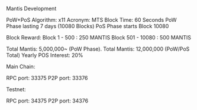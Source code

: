 Mantis Development

PoW+PoS
Algorithm: x11
Acronym: MTS
Block Time: 60 Seconds
PoW Phase lasting 7 days (10080 Blocks)
PoS Phase starts Block 10080

Block Reward:
Block 1 - 500		: 250 MANTIS
Block 501 - 10080	: 500 MANTIS

Total Mantis: 5,000,000~ (PoW Phase).
Total Mantis: 12,000,000 (PoW/PoS Total)
Yearly POS Interest: 20%

Main Chain:

RPC port: 33375
P2P port: 33376

Testnet:

RPC port: 34375
P2P port: 34376
